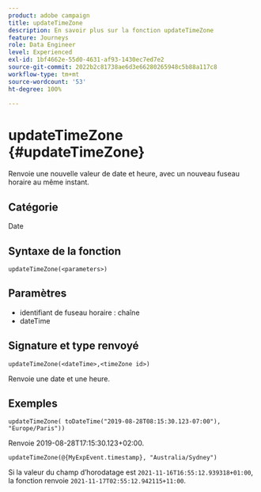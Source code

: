 ```yaml
---
product: adobe campaign
title: updateTimeZone
description: En savoir plus sur la fonction updateTimeZone
feature: Journeys
role: Data Engineer
level: Experienced
exl-id: 1bf4662e-55d0-4631-af93-1430ec7ed7e2
source-git-commit: 2022b2c81738ae6d3e66280265948c5b88a117c8
workflow-type: tm+mt
source-wordcount: '53'
ht-degree: 100%

---
```


# updateTimeZone {#updateTimeZone}

Renvoie une nouvelle valeur de date et heure, avec un nouveau fuseau horaire au même instant.

## Catégorie

Date

## Syntaxe de la fonction

`updateTimeZone(<parameters>)`

## Paramètres

* identifiant de fuseau horaire : chaîne
* dateTime

## Signature et type renvoyé

`updateTimeZone(<dateTime>,<timeZone id>)`

Renvoie une date et une heure.

## Exemples

`updateTimeZone( toDateTime("2019-08-28T08:15:30.123-07:00"), "Europe/Paris"))`

Renvoie 2019-08-28T17:15:30.123+02:00.

<!--`updateTimeZone( toDateTime("2019-08-28T08:15:30.123-07:00"), toTimeZone("Europe/Paris")))`
Returns "2019-08-28T17:15:30.123+02:00".-->

`updateTimeZone(@{MyExpEvent.timestamp}, "Australia/Sydney")`

Si la valeur du champ d’horodatage est `2021-11-16T16:55:12.939318+01:00`, la fonction renvoie `2021-11-17T02:55:12.942115+11:00`. 
